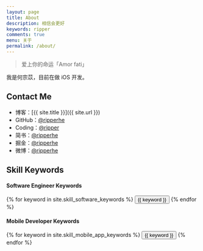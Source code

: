 ```yaml
---
layout: page
title: About
description: 相信会更好
keywords: ripper
comments: true
menu: 关于
permalink: /about/
---
```


> 爱上你的命运「Amor fati」

我是何宗苡，目前在做 iOS 开发。

## Contact Me

* 博客：[{{ site.title }}]({{ site.url }})
* GitHub：[@ripperhe](https://github.com/ripperhe)
* Coding：[@ripper](https://coding.net/u/ripper)
* 简书：[@ripperhe](http://www.jianshu.com/users/b9249fb85d5d/latest_articles)
* 掘金：[@ripperhe](http://gold.xitu.io/user/5815dfbdbf22ec006892f92f)
* 微博：[@ripperhe](http://weibo.com/ripperhe)

## Skill Keywords

#### Software Engineer Keywords
<div class="btn-inline">
    {% for keyword in site.skill_software_keywords %}
    <button class="btn btn-outline" type="button">{{ keyword }}</button>
    {% endfor %}
</div>

#### Mobile Developer Keywords
<div class="btn-inline">
    {% for keyword in site.skill_mobile_app_keywords %}
    <button class="btn btn-outline" type="button">{{ keyword }}</button>
    {% endfor %}
</div>
